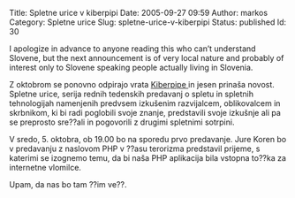 Title: Spletne urice v kiberpipi
Date: 2005-09-27 09:59
Author: markos
Category: Spletne urice
Slug: spletne-urice-v-kiberpipi
Status: published
Id: 30

<html>
 <body>
  <div>
   <p>
    I apologize in advance to anyone reading this who can’t understand Slovene, but the next announcement is of very local nature and probably of interest only to Slovene speaking people actually living in Slovenia.
   </p>
   <p>
    Z oktobrom se ponovno odpirajo vrata
    <a href="www.kiberpipa.org">
     Kiberpipe
    </a>
    in jesen prinaša novost. Spletne urice, serija rednih tedenskih predavanj o spletu in spletnih tehnologijah namenjenih predvsem izkušenim razvijalcem, oblikovalcem in skrbnikom, ki bi radi poglobili svoje znanje, predstavili svoje izkušnje ali pa se preprosto sre??ali in pogovorili z drugimi spletnimi sotrpini.
   </p>
   <p>
    V sredo, 5. oktobra, ob 19.00 bo na sporedu prvo predavanje. Jure Koren bo v predavanju z naslovom PHP v ??asu terorizma predstavil prijeme, s katerimi se izognemo temu, da bi naša PHP aplikacija bila vstopna to??ka za internetne vlomilce.
   </p>
   <p>
    Upam, da nas bo tam ??im ve??.
   </p>
  </div>
 </body>
</html>